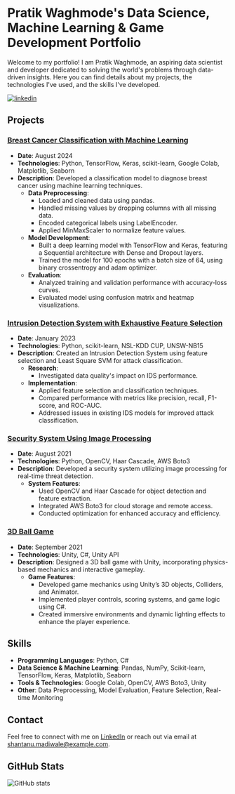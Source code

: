 # Pratik Waghmode's Data Science, Machine Learning & Game Development Portfolio

Welcome to my portfolio! I am Pratik Waghmode, an aspiring data scientist and developer dedicated to solving the world's problems through data-driven insights. Here you can find details about my projects, the technologies I've used, and the skills I've developed.

[![linkedin](https://img.shields.io/badge/linkedin-%230077B5.svg?style=for-the-badge&logo=linkedin&logoColor=white)](https://www.linkedin.com/in/pratik-waghmode/)
## Projects

### [Breast Cancer Classification with Machine Learning](https://github.com/your-username/Breast-Cancer-Classification-Machine-Learning)
* **Date**: August 2024
* **Technologies**: Python, TensorFlow, Keras, scikit-learn, Google Colab, Matplotlib, Seaborn
* **Description**: Developed a classification model to diagnose breast cancer using machine learning techniques.
  * **Data Preprocessing**:
    - Loaded and cleaned data using pandas.
    - Handled missing values by dropping columns with all missing data.
    - Encoded categorical labels using LabelEncoder.
    - Applied MinMaxScaler to normalize feature values.
  * **Model Development**:
    - Built a deep learning model with TensorFlow and Keras, featuring a Sequential architecture with Dense and Dropout layers.
    - Trained the model for 100 epochs with a batch size of 64, using binary crossentropy and adam optimizer.
  * **Evaluation**:
    - Analyzed training and validation performance with accuracy-loss curves.
    - Evaluated model using confusion matrix and heatmap visualizations.

### [Intrusion Detection System with Exhaustive Feature Selection](https://github.com/your-username/Intrusion-Detection-System)
* **Date**: January 2023
* **Technologies**: Python, scikit-learn, NSL-KDD CUP, UNSW-NB15
* **Description**: Created an Intrusion Detection System using feature selection and Least Square SVM for attack classification.
  * **Research**:
    - Investigated data quality's impact on IDS performance.
  * **Implementation**:
    - Applied feature selection and classification techniques.
    - Compared performance with metrics like precision, recall, F1-score, and ROC-AUC.
    - Addressed issues in existing IDS models for improved attack classification.

### [Security System Using Image Processing](https://github.com/your-username/Security-System-Image-Processing)
* **Date**: August 2021
* **Technologies**: Python, OpenCV, Haar Cascade, AWS Boto3
* **Description**: Developed a security system utilizing image processing for real-time threat detection.
  * **System Features**:
    - Used OpenCV and Haar Cascade for object detection and feature extraction.
    - Integrated AWS Boto3 for cloud storage and remote access.
    - Conducted optimization for enhanced accuracy and efficiency.

### [3D Ball Game](https://github.com/your-username/3D-Ball-Game)
* **Date**: September 2021
* **Technologies**: Unity, C#, Unity API
* **Description**: Designed a 3D ball game with Unity, incorporating physics-based mechanics and interactive gameplay.
  * **Game Features**:
    - Developed game mechanics using Unity’s 3D objects, Colliders, and Animator.
    - Implemented player controls, scoring systems, and game logic using C#.
    - Created immersive environments and dynamic lighting effects to enhance the player experience.

## Skills

- **Programming Languages**: Python, C#
- **Data Science & Machine Learning**: Pandas, NumPy, Scikit-learn, TensorFlow, Keras, Matplotlib, Seaborn
- **Tools & Technologies**: Google Colab, OpenCV, AWS Boto3, Unity
- **Other**: Data Preprocessing, Model Evaluation, Feature Selection, Real-time Monitoring

## Contact

Feel free to connect with me on [LinkedIn](https://www.linkedin.com/in/shantanu-madiwale/) or reach out via email at shantanu.madiwale@example.com.

## GitHub Stats

![GitHub stats](https://github-readme-stats.vercel.app/api?username=madi82&show_icons=true)

